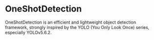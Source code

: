 # OneShotDetection
OneShotDetection is an efficient and lightweight object detection framework, strongly inspired by the YOLO (You Only Look Once) series, especially YOLOv5.6.2. 
